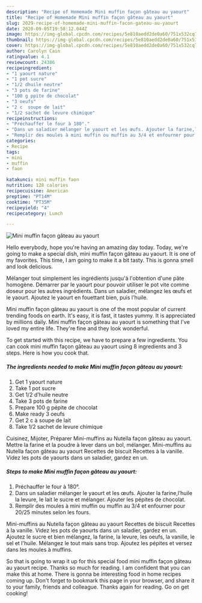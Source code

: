```yaml
---
description: "Recipe of Homemade Mini muffin façon gâteau au yaourt"
title: "Recipe of Homemade Mini muffin façon gâteau au yaourt"
slug: 2029-recipe-of-homemade-mini-muffin-facon-gateau-au-yaourt
date: 2020-09-05T19:58:12.044Z
image: https://img-global.cpcdn.com/recipes/5e810aedd2de0a60/751x532cq70/mini-muffin-facon-gateau-au-yaourt-photo-principale-de-la-recette.jpg
thumbnail: https://img-global.cpcdn.com/recipes/5e810aedd2de0a60/751x532cq70/mini-muffin-facon-gateau-au-yaourt-photo-principale-de-la-recette.jpg
cover: https://img-global.cpcdn.com/recipes/5e810aedd2de0a60/751x532cq70/mini-muffin-facon-gateau-au-yaourt-photo-principale-de-la-recette.jpg
author: Carolyn Cain
ratingvalue: 4.1
reviewcount: 24386
recipeingredient:
- "1 yaourt nature"
- "1 pot sucre"
- "1/2 dhuile neutre"
- "3 pots de farine"
- "100 g ppite de chocolat"
- "3 oeufs"
- "2 c  soupe de lait"
- "1/2 sachet de levure chimique"
recipeinstructions:
- "Préchauffer le four à 180°."
- "Dans un saladier mélanger le yaourt et les œufs. Ajouter la farine,l’huile la levure, le lait le sucre et mélanger. Ajouter les pépites de chocolat."
- "Remplir des moules à mini muffin ou muffin au 3/4 et enfourner pour 20/25 minutes selon les fours."
categories:
- Recipe
tags:
- mini
- muffin
- faon

katakunci: mini muffin faon 
nutrition: 128 calories
recipecuisine: American
preptime: "PT14M"
cooktime: "PT35M"
recipeyield: "4"
recipecategory: Lunch

---
```



![Mini muffin façon gâteau au yaourt](https://img-global.cpcdn.com/recipes/5e810aedd2de0a60/751x532cq70/mini-muffin-facon-gateau-au-yaourt-photo-principale-de-la-recette.jpg)

Hello everybody, hope you're having an amazing day today. Today, we're going to make a special dish, mini muffin façon gâteau au yaourt. It is one of my favorites. This time, I am going to make it a bit tasty. This is gonna smell and look delicious.

Mélanger tout simplement les ingrédients jusqu&#39;à l&#39;obtention d&#39;une pâte homogène. Démarrer par le yaourt pour pouvoir utiliser le pot vite comme doseur pour les autres ingrédients. Dans un saladier, mélangez les œufs et le yaourt. Ajoutez le yaourt en fouettant bien, puis l&#39;huile.

Mini muffin façon gâteau au yaourt is one of the most popular of current trending foods on earth. It's easy, it is fast, it tastes yummy. It is appreciated by millions daily. Mini muffin façon gâteau au yaourt is something that I've loved my entire life. They're fine and they look wonderful.


To get started with this recipe, we have to prepare a few ingredients. You can cook mini muffin façon gâteau au yaourt using 8 ingredients and 3 steps. Here is how you cook that.

<!--inarticleads1-->

##### The ingredients needed to make Mini muffin façon gâteau au yaourt:

1. Get 1 yaourt nature
1. Take 1 pot sucre
1. Get 1/2 d’huile neutre
1. Take 3 pots de farine
1. Prepare 100 g pépite de chocolat
1. Make ready 3 oeufs
1. Get 2 c à soupe de lait
1. Take 1/2 sachet de levure chimique


Cuisinez, Mijoter, Préparer Mini-muffins au Nutella façon gâteau au yaourt. Mettre la farine et la poudre à lever dans un bol, mélanger. Mini-muffins au Nutella façon gâteau au yaourt Recettes de biscuit Recettes à la vanille. Videz les pots de yaourts dans un saladier, gardez en un. 

<!--inarticleads2-->

##### Steps to make Mini muffin façon gâteau au yaourt:

1. Préchauffer le four à 180°.
1. Dans un saladier mélanger le yaourt et les œufs. Ajouter la farine,l’huile la levure, le lait le sucre et mélanger. Ajouter les pépites de chocolat.
1. Remplir des moules à mini muffin ou muffin au 3/4 et enfourner pour 20/25 minutes selon les fours.


Mini-muffins au Nutella façon gâteau au yaourt Recettes de biscuit Recettes à la vanille. Videz les pots de yaourts dans un saladier, gardez en un. Ajoutez le sucre et bien mélangez, la farine, la levure, les oeufs, la vanille, le sel et l&#39;huile. Mélangez le tout mais sans trop. Ajoutez les pépites et versez dans les moules à muffins. 

So that is going to wrap it up for this special food mini muffin façon gâteau au yaourt recipe. Thanks so much for reading. I am confident that you can make this at home. There is gonna be interesting food in home recipes coming up. Don't forget to bookmark this page in your browser, and share it to your family, friends and colleague. Thanks again for reading. Go on get cooking!
